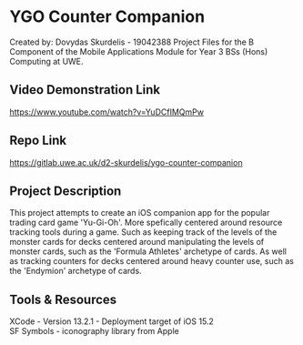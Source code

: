 # YGO Counter Companion
Created by: Dovydas Skurdelis - 19042388
Project Files for the B Component of the Mobile Applications Module for Year 3 BSs (Hons) Computing at UWE.

## Video Demonstration Link
https://www.youtube.com/watch?v=YuDCfIMQmPw

## Repo Link
https://gitlab.uwe.ac.uk/d2-skurdelis/ygo-counter-companion

## Project Description
This project attempts to create an iOS companion app for the popular trading card game 'Yu-Gi-Oh'. More spefically centered around resource tracking tools during a game. Such as keeping track of the levels of the monster cards for decks centered around manipulating the levels of monster cards, such as the 'Formula Athletes' archetype of cards. As well as tracking counters for decks centered around heavy counter use, such as the 'Endymion' archetype of cards.

## Tools & Resources 
XCode - Version 13.2.1 - Deployment target of iOS 15.2 <br/>
SF Symbols - iconography library from Apple
